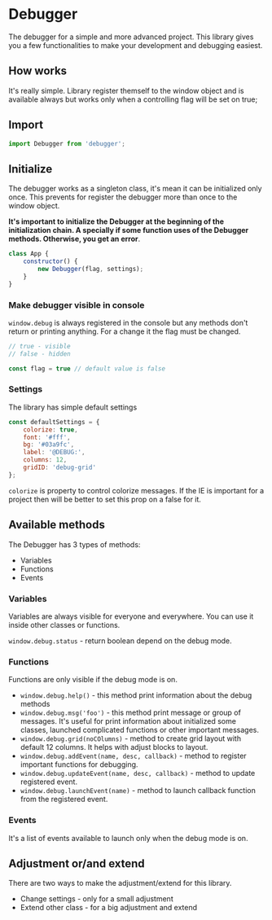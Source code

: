 # Debugger
The debugger for a simple and more advanced project. This library gives you a few functionalities to make your development and debugging easiest. 

## How works
It's really simple. Library register themself to the window object and is available always but works only when a controlling flag will be set on true;

## Import

```javascript
import Debugger from 'debugger';
```

## Initialize
The debugger works as a singleton class, it's mean it can be initialized only once. This prevents for register the debugger more than once to the window object.

**It's important to initialize the Debugger at the beginning of the initialization chain. A specially if some function uses of the Debugger methods. Otherwise, you get an error**.

```javascript
class App {
    constructor() {
        new Debugger(flag, settings);
    }
}
```

### Make debugger visible in console
`window.debug` is always registered in the console but any methods don't return or printing anything. For a change it the flag must be changed.

```javascript
// true - visible
// false - hidden

const flag = true // default value is false
```

### Settings
The library has simple default settings

```javascript
const defaultSettings = {
    colorize: true,
    font: '#fff',
    bg: '#03a9fc',
    label: '@DEBUG:',
    columns: 12,
    gridID: 'debug-grid'
};
```

`colorize` is property to control colorize messages. If the IE is important for a project then will be better to set this prop on a false for it.

## Available methods
The Debugger has 3 types of methods:

* Variables
* Functions
* Events

### Variables
Variables are always visible for everyone and everywhere. You can use it inside other classes or functions. 

`window.debug.status` - return boolean depend on the debug mode.

### Functions
Functions are only visible if the debug mode is on. 

* `window.debug.help()` - this method print information about the debug methods
* `window.debug.msg('foo')` - this method print message or group of messages. It's useful for print information about initialized some classes, launched complicated functions or other important messages.
* `window.debug.grid(noCOlumns)` - method to create grid layout with default 12 columns. It helps with adjust blocks to layout.
* `window.debug.addEvent(name, desc, callback)` - method to register important functions for debugging.
* `window.debug.updateEvent(name, desc, callback)` - method to update registered event.
* `window.debug.launchEvent(name)` - method to launch callback function from the registered event.

### Events
It's a list of events available to launch only when the debug mode is on.

## Adjustment or/and extend
There are two ways to make the adjustment/extend for this library. 

* Change settings - only for a small adjustment
* Extend other class - for a big adjustment and extend